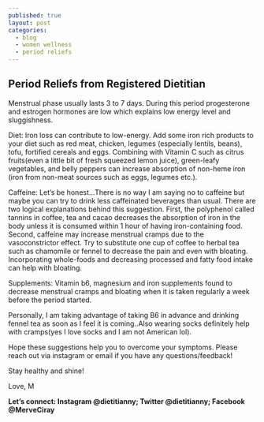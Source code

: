 ```yaml
---
published: true
layout: post
categories:
  - blog
  - women wellness
  - period reliefs
---
```

## Period Reliefs from Registered Dietitian

Menstrual phase usually lasts 3 to 7 days. During this period progesterone and estrogen hormones are low which explains low energy level and sluggishness.

Diet: Iron loss can contribute to low-energy. Add some iron rich products to your diet such as red meat, chicken, legumes (especially lentils, beans), tofu, fortified cereals and eggs. Combining with Vitamin C such as citrus fruits(even a little bit of fresh squeezed lemon juice), green-leafy vegetables, and belly peppers can increase absorption of non-heme iron (iron from non-meat sources such as eggs, legumes etc.). 

Caffeine: Let’s be honest…There is no way I am saying no to caffeine but maybe you can try to drink less caffeinated beverages than usual. There are two logical explanations behind this suggestion. First, the polyphenol called tannins in coffee, tea and cacao decreases the absorption of iron in the body unless it is consumed within 1 hour of having iron-containing food. 
Second, caffeine may increase menstrual cramps due to the vasoconstrictor effect. Try to substitute one cup of coffee to herbal tea such as chamomile or fennel to decrease the pain and even with bloating.
Incorporating whole-foods and decreasing processed and fatty food intake can help with bloating.

Supplements: Vitamin b6, magnesium and iron supplements found to decrease menstrual cramps and bloating when it is taken regularly a week before the period started. 

Personally, I am taking advantage of taking B6 in advance and drinking fennel tea as soon as I feel it is coming..Also wearing socks definitely help with cramps(yes I love socks and I am not American lol).

Hope these suggestions help you to overcome your symptoms. Please reach out via instagram or email if you have any questions/feedback!

Stay healthy and shine!

Love,
M


**Let’s connect: Instagram @dietitianny; Twitter @dietitianny; Facebook @MerveCiray**
